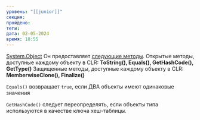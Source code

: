 ```yaml
---
уровень: "[[junior]]"
секция: 
пройдено: 
теги: 
дата: 02-05-2024
время: 18:55
---
```

[System.Object](https://learn.microsoft.com/en-us/dotnet/api/system.object?view=net-8.0)
	Он предоставляет [следующие методы](https://learn.microsoft.com/en-us/dotnet/api/system.object?view=net-8.0#methods).
	Открытые методы, доступные каждому объекту в CLR: **ToString(), Equals(), GetHashCode(), GetType()**
	Защищенные методы, доступные каждому объекту в CLR: **MemberwiseClone(), Finalize()**

`Equals()` возвращает `true`, если ДВА объекты имеют одинаковые значения

`GetHashCode()` следует переопределять, если объекты типа используются в качестве ключа хеш-таблицы.